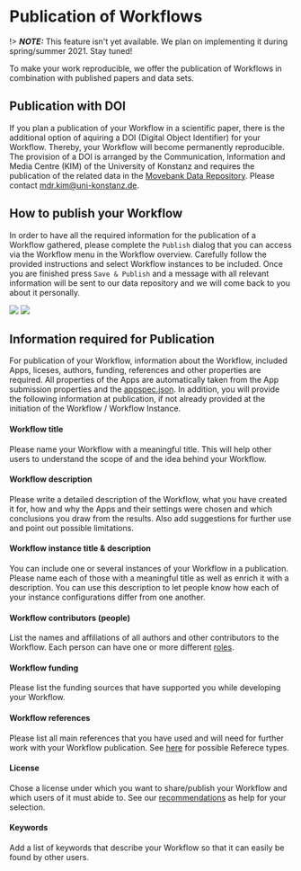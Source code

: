 # Publication of Workflows

!> **_NOTE:_**  This feature isn't yet available. We plan on implementing it during spring/summer 2021. Stay tuned!

To make your work reproducible, we offer the publication of Workflows in combination with published papers and data sets.

## Publication with DOI
If you plan a publication of your Workflow in a scientific paper, there is the additional option of aquiring a DOI (Digital Object Identifier) for your Workflow. Thereby, your Workflow will become permanently reproducible. The provision of a DOI is arranged by the Communication, Information and Media Centre (KIM) of the University of Konstanz and requires the publication of the related data in the [Movebank Data Repository](https://www.datarepository.movebank.org/). Please contact [mdr.kim@uni-konstanz.de](mdr.kim@uni-konstanz.de).

## How to publish your Workflow
In order to have all the required information for the publication of a Workflow gathered, please complete the `Publish` dialog that you can access via the Workflow menu in the Workflow overview. Carefully follow the provided instructions and select Workflow instances to be included. Once you are finished press `Save & Publish` and a message with all relevant information will be sent to our data repository and we will come back to you about it personally.

![](../files/Workflow_publish1.png)
![](../files/Workflow_publish2.png)

## Information required for Publication
For publication of your Workflow, information about the Workflow, included Apps, liceses, authors, funding, references and other properties are required. All properties of the Apps are automatically taken from the App submission properties and the [appspec.json](appspec.md). In addition, you will provide the following information at publication, if not already provided at the initiation of the Workflow / Workflow Instance.

#### Workflow title
Please name your Workflow with a meaningful title. This will help other users to understand the scope of and the idea behind your Workflow.

#### Workflow description
Please write a detailed description of the Workflow, what you have created it for, how and why the Apps and their settings were chosen and which conclusions you draw from the results. Also add suggestions for further use and point out possible limitations.

#### Workflow instance title & description
You can include one or several instances of your Workflow in a publication. Please name each of those with a meaningful title as well as enrich it with a description. You can use this description to let people know how each of your instance configurations differ from one another.

#### Workflow contributors (people)
List the names and affiliations of all authors and other contributors to the Workflow. Each person can have one or more different [roles](appspec.md#People).

#### Workflow funding
Please list the funding sources that have supported you while developing your Workflow.

#### Workflow references
Please list all main references that you have used and will need for further work with your Workflow publication. See [here](appsepc.md#References) for possible Referece types.

#### License
Chose a license under which you want to share/publish your Workflow and which users of it must abide to. See our [recommendations](license.md) as help for your selection.

#### Keywords
Add a list of keywords that describe your Workflow so that it can easily be found by other users.



